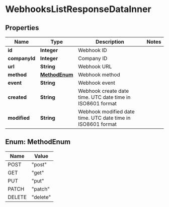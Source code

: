 

# WebhooksListResponseDataInner


## Properties

| Name | Type | Description | Notes |
|------------ | ------------- | ------------- | -------------|
|**id** | **Integer** | Webhook ID |  |
|**companyId** | **Integer** | Company ID |  |
|**url** | **String** | Webhook URL |  |
|**method** | [**MethodEnum**](#MethodEnum) | Webhook method |  |
|**event** | **String** | Webhook event |  |
|**created** | **String** | Webhook create date time. UTC date time in ISO8601 format |  |
|**modified** | **String** | Webhook modified date time. UTC date time in ISO8601 format |  |



## Enum: MethodEnum

| Name | Value |
|---- | -----|
| POST | &quot;post&quot; |
| GET | &quot;get&quot; |
| PUT | &quot;put&quot; |
| PATCH | &quot;patch&quot; |
| DELETE | &quot;delete&quot; |



